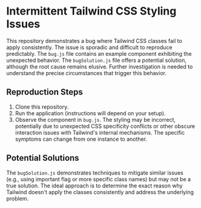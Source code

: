 # Intermittent Tailwind CSS Styling Issues

This repository demonstrates a bug where Tailwind CSS classes fail to apply consistently. The issue is sporadic and difficult to reproduce predictably.  The `bug.js` file contains an example component exhibiting the unexpected behavior.  The `bugSolution.js` file offers a potential solution, although the root cause remains elusive.  Further investigation is needed to understand the precise circumstances that trigger this behavior.

## Reproduction Steps

1. Clone this repository.
2. Run the application (instructions will depend on your setup). 
3. Observe the component in `bug.js`.  The styling may be incorrect, potentially due to unexpected CSS specificity conflicts or other obscure interaction issues with Tailwind's internal mechanisms.  The specific symptoms can change from one instance to another.

## Potential Solutions

The `bugSolution.js` demonstrates techniques to mitigate similar issues (e.g., using important flag or more specific class names) but may not be a true solution. The ideal approach is to determine the exact reason why Tailwind doesn't apply the classes consistently and address the underlying problem. 